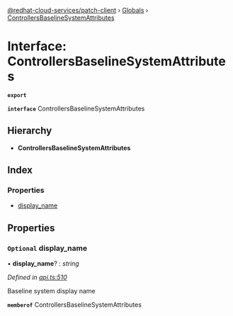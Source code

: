 [@redhat-cloud-services/patch-client](../README.md) › [Globals](../globals.md) › [ControllersBaselineSystemAttributes](controllersbaselinesystemattributes.md)

# Interface: ControllersBaselineSystemAttributes

**`export`** 

**`interface`** ControllersBaselineSystemAttributes

## Hierarchy

* **ControllersBaselineSystemAttributes**

## Index

### Properties

* [display_name](controllersbaselinesystemattributes.md#optional-display_name)

## Properties

### `Optional` display_name

• **display_name**? : *string*

*Defined in [api.ts:510](https://github.com/RedHatInsights/javascript-clients/blob/77019e3d/packages/patch/api.ts#L510)*

Baseline system display name

**`memberof`** ControllersBaselineSystemAttributes
